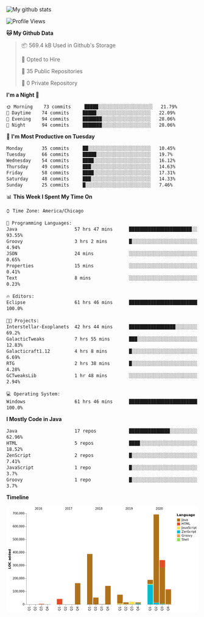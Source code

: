 ![My github stats](https://github-readme-stats.vercel.app/api?username=romvoid95&theme=gruvbox&include_all_commits=true&show_icons=true")

<!--START_SECTION:waka-->
![Profile Views](http://img.shields.io/badge/Profile%20Views-0-blue)

**🐱 My Github Data** 

> 📦 569.4 kB Used in Github's Storage 
 > 
> 💼 Opted to Hire
 > 
> 📜 35 Public Repositories
 > 
> 🔑 0 Private Repository 
 > 
**I'm a Night 🦉** 

```text
🌞 Morning    73 commits     █████░░░░░░░░░░░░░░░░░░░░   21.79% 
🌆 Daytime    74 commits     █████░░░░░░░░░░░░░░░░░░░░   22.09% 
🌃 Evening    94 commits     ███████░░░░░░░░░░░░░░░░░░   28.06% 
🌙 Night      94 commits     ███████░░░░░░░░░░░░░░░░░░   28.06%

```
📅 **I'm Most Productive on Tuesday** 

```text
Monday       35 commits     ██░░░░░░░░░░░░░░░░░░░░░░░   10.45% 
Tuesday      66 commits     █████░░░░░░░░░░░░░░░░░░░░   19.7% 
Wednesday    54 commits     ████░░░░░░░░░░░░░░░░░░░░░   16.12% 
Thursday     49 commits     ███░░░░░░░░░░░░░░░░░░░░░░   14.63% 
Friday       58 commits     ████░░░░░░░░░░░░░░░░░░░░░   17.31% 
Saturday     48 commits     ███░░░░░░░░░░░░░░░░░░░░░░   14.33% 
Sunday       25 commits     █░░░░░░░░░░░░░░░░░░░░░░░░   7.46%

```


📊 **This Week I Spent My Time On** 

```text
⌚︎ Time Zone: America/Chicago

💬 Programming Languages: 
Java                     57 hrs 47 mins      ███████████████████████░░   93.55% 
Groovy                   3 hrs 2 mins        █░░░░░░░░░░░░░░░░░░░░░░░░   4.94% 
JSON                     24 mins             ░░░░░░░░░░░░░░░░░░░░░░░░░   0.65% 
Properties               15 mins             ░░░░░░░░░░░░░░░░░░░░░░░░░   0.41% 
Text                     8 mins              ░░░░░░░░░░░░░░░░░░░░░░░░░   0.23%

🔥 Editors: 
Eclipse                  61 hrs 46 mins      █████████████████████████   100.0%

🐱‍💻 Projects: 
Interstellar-Exoplanets  42 hrs 44 mins      █████████████████░░░░░░░░   69.2% 
GalacticTweaks           7 hrs 55 mins       ███░░░░░░░░░░░░░░░░░░░░░░   12.83% 
Galacticraft1.12         4 hrs 8 mins        █░░░░░░░░░░░░░░░░░░░░░░░░   6.69% 
RTG                      2 hrs 38 mins       █░░░░░░░░░░░░░░░░░░░░░░░░   4.28% 
GCTweaksLib              1 hr 48 mins        ░░░░░░░░░░░░░░░░░░░░░░░░░   2.94%

💻 Operating System: 
Windows                  61 hrs 46 mins      █████████████████████████   100.0%

```

**I Mostly Code in Java** 

```text
Java                     17 repos            ███████████████░░░░░░░░░░   62.96% 
HTML                     5 repos             ████░░░░░░░░░░░░░░░░░░░░░   18.52% 
ZenScript                2 repos             █░░░░░░░░░░░░░░░░░░░░░░░░   7.41% 
JavaScript               1 repo              █░░░░░░░░░░░░░░░░░░░░░░░░   3.7% 
Groovy                   1 repo              █░░░░░░░░░░░░░░░░░░░░░░░░   3.7%

```


**Timeline**

![Chart not found](https://raw.githubusercontent.com/ROMVoid95/ROMVoid95/master/charts/bar_graph.png) 


<!--END_SECTION:waka-->
